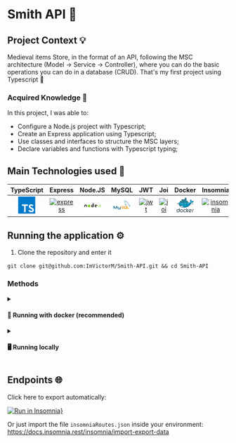 # Smith API 🔨

## Project Context 💡
Medieval items Store, in the format of an API, following the MSC architecture (Model -> Service -> Controller), where you can do the basic operations you can do in a database (CRUD). That's my first project using Typescript 💙

### Acquired Knowledge 📖

In this project, I was able to:
- Configure a Node.js project with Typescript;
- Create an Express application using Typescript;
- Use classes and interfaces to structure the MSC layers;
- Declare variables and functions with Typescript typing;

## Main Technologies used 🧰
<table>
    <thead>
        <tr>
            <th>TypeScript</th>
            <th>Express</th>
            <th>Node.JS</th>
            <th>MySQL</th>
            <th>JWT</th>
            <th>Joi</th>
            <th>Docker</th>
            <th>Insomnia</th>
        </tr>
    </thead>
    <tbody>
        <tr>
            <td align="center">
                <a href="https://www.typescriptlang.org/" target="_blank" rel="noreferrer"> 
                    <img 
                        src="https://raw.githubusercontent.com/devicons/devicon/master/icons/typescript/typescript-original.svg" 
                        alt="typescript" 
                        width="40" 
                        height="40"
                    /> 
                </a>
            </td>
            <td align="center">
                <a href="https://expressjs.com/" target="_blank">
                    <img
                        src="https://www.orafox.com/wp-content/uploads/2019/01/expressjs.png"
                        alt="express"
                        width="40"
                        height="40"
                    />
                </a>
            </td>
            <td align="center">
                <a href="https://nodejs.org" target="_blank" rel="noreferrer"> 
                    <img 
                        src="https://raw.githubusercontent.com/devicons/devicon/master/icons/nodejs/nodejs-original-wordmark.svg" 
                        alt="nodejs" 
                        width="40" 
                        height="40"
                    /> 
                </a>
            </td>
            <td align="center">
                 <a href="https://www.mysql.com/" target="_blank" rel="noreferrer"> 
                     <img 
                         src="https://raw.githubusercontent.com/devicons/devicon/master/icons/mysql/mysql-original-wordmark.svg" 
                         alt="mysql" 
                         width="40" 
                         height="40"
                    /> 
                </a>
            </td>
            <td align="center">
                 <a href="https://www.npmjs.com/package/jsonwebtoken" target="_blank" rel="noreferrer"> 
                     <img 
                         src="https://jwt.io/img/pic_logo.svg" 
                         alt="jwt" 
                         width="40" 
                         height="40"
                    /> 
                </a>
            </td>
            <td align="center">
                <a href="https://joi.dev/" target="_blank" rel="noreferrer">
                    <img
                        src="https://avatars.githubusercontent.com/u/3774533?s=200&v=4"
                        alt="joi"
                        width="40"
                        height="40"
                    />
                </a>
            </td>
            <td align="center">
                <a href="https://www.docker.com/" target="_blank" rel="noreferrer"> 
                    <img 
                        src="https://raw.githubusercontent.com/devicons/devicon/master/icons/docker/docker-original-wordmark.svg" 
                        alt="docker" 
                        width="40" 
                        height="40"
                    /> 
                </a>
            </td>
            <td align="center">
                <a href="https://insomnia.rest/" target="_blank" rel="noreferrer"> 
                    <img 
                        src="https://storage.googleapis.com/indie-hackers.appspot.com/product-avatars/insomnia/ibTLPyjwVebnZjMGKvz6ztarnuV2" 
                        alt="insomnia" 
                        width="40" 
                        height="40"
                    /> 
                </a>
            </td>
        </tr>
    </tbody>
</table>

## Running the application ⚙️

1. Clone the repository and enter it
```
git clone git@github.com:ImVictorM/Smith-API.git && cd Smith-API
```
### Methods

<details>
<summary><h4>🐋 Running with docker (recommended)</h4></summary>

 > You must have docker and docker-compose installed
 
2. Get the containers running
```
docker-compose up -d
```
3. Enter the server's container
```
docker exec -it trybesmith bash
```
4. Install the dependencies
```
npm install
```
    
5. Create (or recreate) and populate the database
```
npm run db:create
```

6. Start the server
```
npm run start
---- or ----
npm run dev (with nodemon)
```
</details>

<details>
<summary><h4>🖥️ Running locally</h4></summary>

 > You must have node and MySQL installed
 
2. Install the dependencies
```
npm install
```

3. Rename the file `.env.example` to `.env`
    
4. Create (or recreate) and populate the database
```
npm run db:create
```

5. Start the server
```
npm run start
---- or ----
npm run dev (with nodemon)
```

</details>

## Endpoints 🌐

Click here to export automatically:

[![Run in Insomnia}](https://insomnia.rest/images/run.svg)](https://insomnia.rest/run/?label=Blog%20API&uri=https%3A%2F%2Fraw.githubusercontent.com%2FImVictorM%2FBlog-API%2Fmain%2FinsomniaEndpoints.json)

Or just import the file `insomniaRoutes.json` inside your environment: https://docs.insomnia.rest/insomnia/import-export-data
